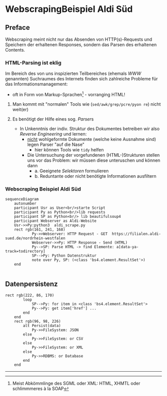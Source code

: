 # WebscrapingBeispiel Aldi Süd

## Preface 

Webscraping meint nicht nur das Absenden von HTTP(s)-Requests und Speichern der erhaltenen Responses, sondern das Parsen des erhaltenen Contents.



### HTML-Parsing ist eklig

Im Bereich des von uns inspizierten Teilbereiches (ehemals <var> WWW </var> genannten) Suchraumes des Internets finden sich zahlreiche Probleme für das Informationsmanagement:
- oft in Form von Markup-Sprachen[^1] - vorranging HTML!

1. Man kommt mit "normalen" Tools wie (```sed/awk/grep/pcre/pyon re```) nicht weit(er)

2. Es benötigt der Hilfe eines sog. <var>Parser</var>s
    -  In Unkenntnis der indiv. Struktur des Dokumentes betreiben wir also <var>Reverse Engineering</var> und lernen:
        - <u>nicht</u> wohlgeformte Dokumente (welche keine Ausnahme sind) legen Parser "auf die Nase"
            - hier können Tools wie ```tidy``` helfen
        - Die Untersuchung der vorgefundenen (HTML-)Strukturen stellen uns vor das Problem: wir müssen diese unteruschen und können dann
            - a. Geeignete <var>Selektoren</var> formulieren
            - b. Reduntante oder nicht benötigte Informationen ausfiltern





### Webscraping Beispiel Aldi Süd




```mermaid
sequenceDiagram
    autonumber
    participant Usr as User<br/>starte Script
    participant Py as Python<br/>lib requests
    participant SP as Python<br/> lib beautifulsoup4 
    participant Webserver as Aldi-Website
    Usr->>Py:python3  aldi_scrape.py  
    rect rgb(161, 241, 168)
            Py->>Webserver: HTTP Request - GET  https://filialen.aldi-sued.de/nordrhein-westfalen
            Webserver->>Py: HTTP Response - Send (HTML)
            Py-->SP: Parse HTML -> find Elemente: a[data-ya-track=todirectory]
            SP-->Py: Python Datenstruktur 
            note over Py, SP: (<class 'bs4.element.ResultSet'>)
    end
    

```

## Datenpersistenz
```mermaid 
rect rgb(222, 86, 170)
        loop 
            SP-->Py: for item in <class 'bs4.element.ResultSet'>
            Py-->Py: get item['href'] ...
        end
    end
    rect rgb(96, 98, 226)
        alt Persist(data)
            Py->>FileSystem: JSON 
        else 
            Py->>FileSystem: or CSV 
        else 
            Py->>FileSystem: or XML 
        else 
            Py->>RDBMS: or Database 
        end
    end    
```




--- 

[^1]: Meist Abkömmlinge des SGML oder XML: HTML, XHMTL oder schlimmmeres à la SOAP[^2]








[^2]:  Gott sei bei uns! 